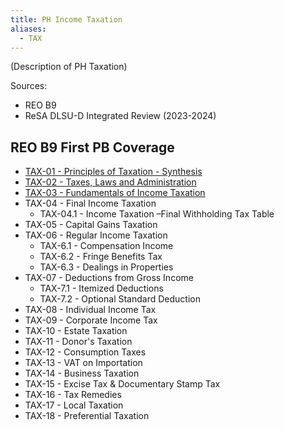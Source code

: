 ```yaml
---
title: PH Income Taxation
aliases:
  - TAX
---
```


(Description of PH Taxation)

Sources:
- REO B9
- ReSA DLSU-D Integrated Review (2023-2024)

## REO B9 First PB Coverage

- [TAX-01 - Principles of Taxation - Synthesis](./TAX-01%20-%20Principles%20of%20Taxation%20-%20Synthesis.md)
- [TAX-02 - Taxes, Laws and Administration](./TAX-02%20-%20Taxes,%20Laws%20and%20Administration.md)
- [TAX-03 - Fundamentals of Income Taxation](./TAX-03%20-%20Fundamentals%20of%20Income%20Taxation.md)
- TAX-04 - Final Income Taxation
	- TAX-04.1 - Income Taxation –Final Withholding Tax Table
- TAX-05 - Capital Gains Taxation
- TAX-06 - Regular Income Taxation
	- TAX-6.1 - Compensation Income
	- TAX-6.2 - Fringe Benefits Tax
	- TAX-6.3 - Dealings in Properties
- TAX-07 - Deductions from Gross Income
	- TAX-7.1 - Itemized Deductions
	- TAX-7.2 - Optional Standard Deduction
- TAX-08 - Individual Income Tax
- TAX-09 - Corporate Income Tax
- TAX-10 - Estate Taxation
- TAX-11 - Donor's Taxation
- TAX-12 - Consumption Taxes
- TAX-13 - VAT on Importation
- TAX-14 - Business Taxation
- TAX-15 - Excise Tax & Documentary Stamp Tax
- TAX-16 - Tax Remedies
- TAX-17 - Local Taxation
- TAX-18 - Preferential Taxation
